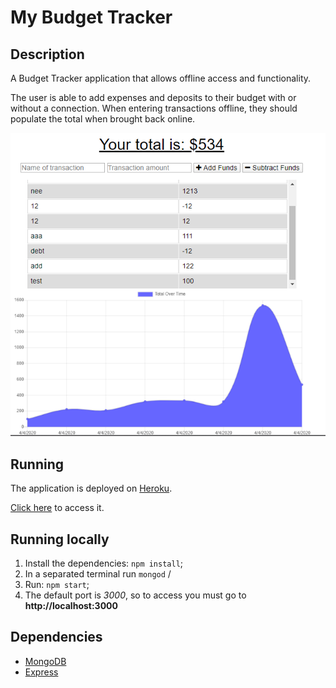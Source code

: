 # My Budget Tracker


## Description

  A Budget Tracker application that allows  offline access and functionality.

The user is able to add expenses and deposits to their budget with or without a connection. When entering transactions offline, they should populate the total when brought back online.

 ![home](https://github.com/tvolpatto/my-budget-tracker/blob/master/public/screenshots/screen1.PNG)

 

 ## Running 

 The application is deployed on [Heroku](https://www.heroku.com/home).

 [Click here](https://my-budget-tracker-2000.herokuapp.com/) to access it.

 ## Running locally

 1. Install the dependencies: ```npm install```;
 2. In a separated terminal run ```mongod``` /
 3. Run: ```npm start```;
 4. The default  port is *3000*, so to access you must go to **http://localhost:3000**


## Dependencies

   * [MongoDB](https://www.mongodb.com/)
   * [Express](https://expressjs.com/)







